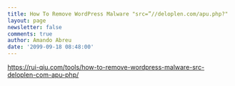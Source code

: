 ```yaml
---
title: How To Remove WordPress Malware "src=”//deloplen.com/apu.php?"
layout: page
newsletter: false
comments: true
author: Amando Abreu
date: '2099-09-18 08:48:00'
---
```

https://rui-qiu.com/tools/how-to-remove-wordpress-malware-src-deloplen-com-apu-php/

